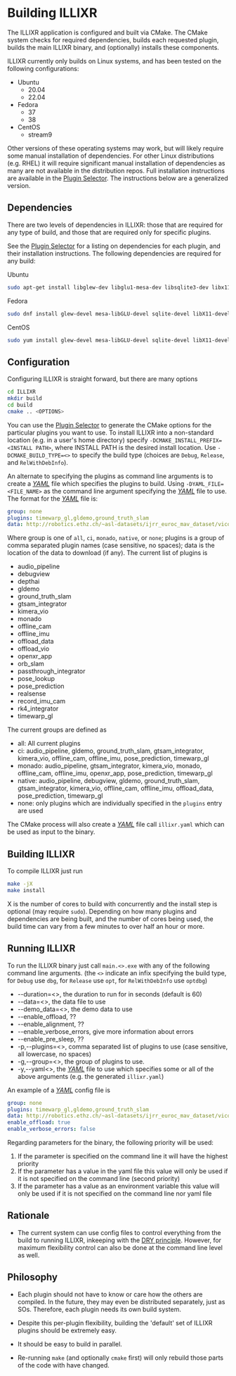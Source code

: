 # Building ILLIXR

The ILLIXR application is configured and built via CMake. The CMake system checks for required dependencies,
builds each requested plugin, builds the main ILLIXR binary, and (optionally) installs these components. 

ILLIXR currently only builds on Linux systems, and has been tested on the following configurations:

- Ubuntu
  - 20.04
  - 22.04
- Fedora
  - 37
  - 38
- CentOS
  - stream9

Other versions of these operating systems may work, but will likely require some manual installation of dependencies.
For other Linux distributions (e.g. RHEL) it will require significant manual installation of dependencies as many
are not available in the distribution repos. Full installation instructions are available in the
[Plugin Selector](install/setup.html). The instructions below are a generalized version.

## Dependencies

There are two levels of dependencies in ILLIXR: those that are required for any type of build, and those that are
required only for specific plugins. 

See the [Plugin Selector](install/setup.html) for a listing on dependencies for each plugin, and their installation instructions.
The following dependencies are required for any build:

Ubuntu
```bash
sudo apt-get install libglew-dev libglu1-mesa-dev libsqlite3-dev libx11-dev libgl-dev pkg-config libopencv-dev libeigen3-dev
```
Fedora
```bash
sudo dnf install glew-devel mesa-libGLU-devel sqlite-devel libX11-devel mesa-libGL-devel pkgconf-pkg-config opencv-devel eigen3-devel
```
CentOS
```bash
sudo yum install glew-devel mesa-libGLU-devel sqlite-devel libX11-devel mesa-libGL-devel pkgconf-pkg-config vtk-devel eigen3-devel
```

## Configuration

Configuring ILLIXR is straight forward, but there are many options

```bash
cd ILLIXR
mkdir build
cd build
cmake .. <OPTIONS>
```
You can use the [Plugin Selector](install/setup.html) to generate the CMake options for the
particular plugins you want to use. To install ILLIXR into a non-standard location (e.g. in a user's home directory) 
specify `-DCMAKE_INSTALL_PREFIX=<INSTALL PATH>`, where INSTALL PATH is the desired install location. Use `-DCMAKE_BUILD_TYPE=<>`
to specify the build type (choices are `Debug`, `Release`, and `RelWithDebInfo`).

An alternate to specifying the plugins as command line arguments is to create a [_YAML_][2] file which specifies the
plugins to build. Using `-DYAML_FILE=<FILE_NAME>` as the command line argument specifying the [_YAML_][2] file to use.
The format for the [_YAML_][2] file is:
```yaml
group: none
plugins: timewarp_gl,gldemo,ground_truth_slam
data: http://robotics.ethz.ch/~asl-datasets/ijrr_euroc_mav_dataset/vicon_room1/V1_02_medium/V1_02_medium.zip
```
Where group is one of `all`, `ci`, `monado`, `native`, or `none`; plugins is a group of comma separated plugin names 
(case sensitive, no spaces); data is the location of the data to download (if any). The current list of plugins is

- audio_pipeline
- debugview
- depthai
- gldemo
- ground_truth_slam
- gtsam_integrator
- kimera_vio
- monado
- offline_cam
- offline_imu
- offload_data
- offload_vio
- openxr_app
- orb_slam
- passthrough_integrator
- pose_lookup
- pose_prediction
- realsense
- record_imu_cam
- rk4_integrator
- timewarp_gl

The current groups are defined as

- all: All current plugins
- ci: audio_pipeline, gldemo, ground_truth_slam, gtsam_integrator, kimera_vio, offline_cam, offline_imu, pose_prediction, timewarp_gl
- monado: audio_pipeline, gtsam_integrator, kimera_vio, monado, offline_cam, offline_imu, openxr_app, pose_prediction, timewarp_gl
- native: audio_pipeline, debugview, gldemo, ground_truth_slam, gtsam_integrator, kimera_vio, offline_cam, offline_imu, offload_data, pose_prediction, timewarp_gl
- none: only plugins which are individually specified in the `plugins` entry are used

The CMake process will also create a [_YAML_][2] file call `illixr.yaml` which can be used as input to the binary.
## Building ILLIXR

To compile ILLIXR just run
```bash
make -jX
make install
```
X is the number of cores to build with concurrently and the install step is optional (may require `sudo`). Depending on
how many plugins and dependencies are being built, and the number of cores being used, the build time can
vary from a few minutes to over half an hour or more.

## Running ILLIXR

To run the ILLIXR binary just call `main.<>.exe` with any of the following command line arguments. (the `<>` indicate
an infix specifying the build type, for `Debug` use `dbg`, for `Release` use `opt`, for `RelWithDebInfo` use `optdbg`)

- --duration=<>, the duration to run for in seconds (default is 60)
- --data=<>, the data file to use
- --demo_data=<>, the demo data to use
- --enable_offload, ??
- --enable_alignment, ??
- --enable_verbose_errors, give more information about errors
- --enable_pre_sleep, ??
- -p,--plugins=<>, comma separated list of plugins to use (case sensitive, all lowercase, no spaces)
- -g,--group=<>, the group of plugins to use.
- -y,--yaml<>, the [_YAML_][2] file to use which specifies some or all of the above arguments (e.g. the generated `illixr.yaml`)

An example of a [_YAML_][2] config file is
```yaml
group: none
plugins: timewarp_gl,gldemo,ground_truth_slam
data: http://robotics.ethz.ch/~asl-datasets/ijrr_euroc_mav_dataset/vicon_room1/V1_02_medium/V1_02_medium.zip
enable_offload: true
enable_verbose_errors: false
```

Regarding parameters for the binary, the following priority will be used:
1. If the parameter is specified on the command line it will have the highest priority
2. If the parameter has a value in the yaml file this value will only be used if it is not specified on the command line (second priority)
3. If the parameter has a value as an environment variable this value will only be used if it is not specified on the command line nor yaml file



## Rationale

-  The current system can use config files to control everything from the build to running ILLIXR, inkeeping with the [DRY principle][1].
  However, for maximum flexibility control can also be done at the command line level as well.


## Philosophy

-   Each plugin should not have to know or care how the others are compiled.
    In the future, they may even be distributed separately, just as SOs.
    Therefore, each plugin needs its own build system.

-   Despite this per-plugin flexibility, building the 'default' set of ILLIXR plugins
        should be extremely easy.

-   It should be easy to build in parallel.

-   Re-running `make` (and optionally `cmake` first) will only rebuild those parts of the code with have changed.


[//]: # (- References -)

[1]:    https://en.wikipedia.org/wiki/Don%27t_repeat_yourself

[//]: # (- Internal -)

[2]:   glossary.md#yaml
